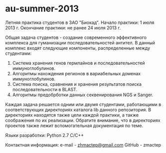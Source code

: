 au-summer-2013
==============

Летняя практика студентов в ЗАО "Биокад".
Начало практики: 1 июля 2013 г.
Окончание практики: не ранее 24 июля 2013 г.

Общая задача студентов - создание современного эффективного комплекса для гуманизации последовательностей антител. В данный комплекс входят следующие компоненты, распределенные между студентами:
1. Система хранения генов гермлайнов и последовательностей иммуноглобулинов.
2. Алгоритмы нахождения регионов в вариабельных доменах иммуноглобулинов.
3. Система поиска, сравнения и хранения результатов поиска последовательности в BLAST.
4. Алгоритмы предобрботки данных секвенирования NGS и Sanger.

Каждая задача решается одним или двумя студентами, работающими в соответствующих директориях каталога lib данного репозитория. В директориях находятся также цели каждой практики, а также соображения по их реализации.
Обратите внимание, что в директориях проектов также лежит вспомогательная документация по теме.

Языки разработки:
    Python 2.7
    C/C++

Контактная информация:
    e-mail - zhmactep@gmail.com
    GitHub - zmactep